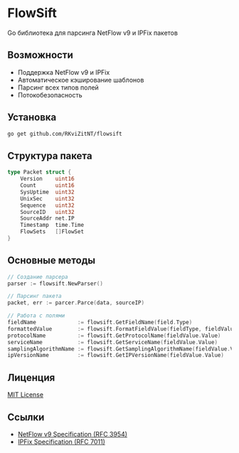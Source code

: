 # FlowSift

Go библиотека для парсинга NetFlow v9 и IPFix пакетов

## Возможности

* Поддержка NetFlow v9 и IPFix
* Автоматическое кэширование шаблонов
* Парсинг всех типов полей
* Потокобезопасность

## Установка

```bash
go get github.com/RKviZitNT/flowsift
```

## Структура пакета

```go
type Packet struct {
	Version    uint16
	Count      uint16
	SysUptime  uint32
	UnixSec    uint32
	Sequence   uint32
	SourceID   uint32
	SourceAddr net.IP
	Timestamp  time.Time
	FlowSets   []FlowSet
}
```

## Основные методы

```go
// Создание парсера
parser := flowsift.NewParser()

// Парсинг пакета
packet, err := parcer.Parce(data, sourceIP)

// Работа с полями
fieldName             := flowsift.GetFieldName(field.Type)                      // ANY FIELD
formattedValue        := flowsift.FormatFieldValue(fieldType, fieldValue.Value) // ANY FIELD
protocolName          := flowsift.GetProtocolName(fieldValue.Value)             // PROTOCOL
serviceName           := flowsift.GetServiceName(fieldValue.Value)              // L4_SRC_PORT, L4_DST_PORT
samplingAlgorithmName := flowsift.GetSamplingAlgorithmName(fieldValue.Value)    // SAMPLING_ALGORITHM
ipVersionName         := flowsift.GetIPVersionName(fieldValue.Value)            // IPV4_SRC_ADDR, IPV6_SRC_ADDR ...
```

## Лиценция

[MIT License](LICENSE)

## Ссылки

* [NetFlow v9 Specification (RFC 3954)](https://datatracker.ietf.org/doc/html/rfc3954)
* [IPFix Specification (RFC 7011)](https://datatracker.ietf.org/doc/html/rfc7011)